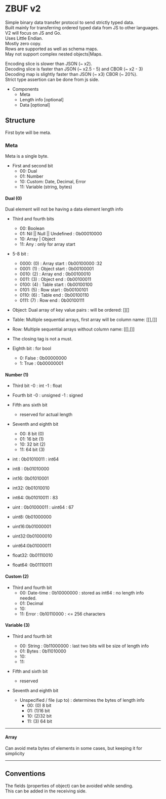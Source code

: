 # ZBUF v2
Simple binary data transfer protocol to send strictly typed data. <br>
Built mainly for transferring ordered typed data from JS to other languages. <br>
V2 will focus on JS and Go. <br>
Uses Little Endian. <br>
Mostly zero copy. <br>
Rows are supported as well as schema maps. <br>
May not support complex nested objects|Maps. <br>

Encoding slice is slower than JSON (~ x2). <br>
Decoding slice is faster than JSON (~ x2.5 - 5) and CBOR (~ x2 - 3) <br>
Decoding map is slightly faster than JSON (~ x3) CBOR (~ 20%). <br>
Strict type assertion can be done from js side. <br>


- Components
    - Meta
    - Length info [optional]
    - Data [optional]



## Structure
First byte will be meta. <br>


### Meta
Meta is a single byte. <br>

- First and second bit
    - 00: Dual
    - 01: Number
    - 10: Custom: Date, Decimal, Error
    - 11: Variable (string, bytes)


#### Dual (0)
Dual element will not be having a data element length info 

- Third and fourth bits
    - 00: Boolean
    - 01: Nil || Null || Undefined : 0b00010000
    - 10: Array | Object
    - 11: Any : only for array start


- 5-8 bit : 
    - 0000: (0) : Array start     :   0b00100000 :32
    - 0001: (1) : Object start    :   0b00100001
    - 0010: (2) : Array end       :   0b00100010
    - 0011: (3) : Object end      :   0b00100011
    - 0100: (4) : Table start     :   0b00100100 
    - 0101: (5) : Row start       :   0b00100101
    - 0110: (6) : Table end       :   0b00100110
    - 0111: (7) : Row end         :   0b00100111

- Object: Dual array of key value pairs : will be ordered: [][]
- Table: Multiple sequential arrays, first array will be column name: [[],[]]
- Row: Multiple sequential arrays without column name: [[],[]]
- The closing tag is not a must.

- Eighth bit : for bool
    - 0: False  : 0b00000000
    - 1: True   : 0b00000001 

#### Number (1)
- Third bit
    -0 : int
    -1 : float

- Fourth bit
    -0 : unsigned
    -1 : signed

- Fifth ans sixth bit
    - reserved for actual length

- Seventh and eighth bit
    - 00:  8 bit (0)
    - 01: 16 bit (1)
    - 10: 32 bit (2)
    - 11: 64 bit (3)    

- int  : 0b01010011 : int64
- int8 : 0b01010000
- int16: 0b01010001
- int32: 0b01010010
- int64: 0b01010011 : 83
- uint : 0b01000011 : uint64 : 67
- uint8: 0b01000000
- uint16:0b01000001
- uint32:0b01000010
- uint64:0b01000011
- float32: 0b01110010
- float64: 0b01110011



#### Custom (2)
- Third and fourth bit
    - 00: Date-time  : 0b10000000 : stored as int64 : no length info needed. 
    - 01: Decimal
    - 10: 
    - 11: Error : 0b10110000 : <= 256 characters




#### Variable (3)
- Third and fourth bit
    - 00: String    : 0b11000000 : last two bits will be size of length info
    - 01: Bytes     : 0b11010000
    - 10: 
    - 11:

-  Fifth and sixth bit
    - reserved 

- Seventh and eighth bit
    - Unspecified / file (up to) : determines the bytes of length info
        - 00: (0)  8 bit 
        - 01: (1)16 bit
        - 10: (2)32 bit
        - 11: (3) 64 bit


<hr>
 

#### Array
Can avoid meta bytes of elements in some cases, but keeping it for simplicity <br>


<hr>

## Conventions
The fields (properties of object) can be avoided while sending.<br> 
This can be added in the receiving side. <br>




